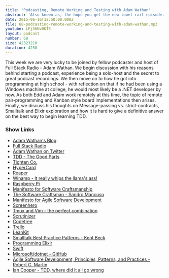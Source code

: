 ```yaml
---
title: 'Podcasting, Remote Working and Testing with Adam Wathan'
abstract: 'Also known as, the hope you get the new towel rail episode...'
date: 2015-06-16T12:50:00.000Z
file: 68-podcasting-remote-working-and-testing-with-adam-wathan.mp3
youtube: LFj56Nv0KTE
layout: podcast
number: 68
size: 42323210
duration: 4258
---
```


This week we are very lucky to be joined by fellow podcaster and host of Full Stack Radio - Adam Wathan.
We begin discussion with his reasons behind starting a podcast, experience being a solo-host and the secret to great podcast recordings.
We then move on to how he got into programming at high school - with reflection on that if he had been using a Windows machine at college, he would most likely be a .NET developer by now.
As both Edd and Adam work remotely at this time, the topic of remote pair-programming and Kanban style board implementations then arises.
Finally, we discuss his thoughts on Message-passing vs. strict-contracts, Smalltalk and Elixir exploration and how it is hard to give a definitive answer on the best way to begin learning TDD.

### Show Links

- [Adam Wathan's Blog](http://adamwathan.me/)
- [Full Stack Radio](http://fullstackradio.com/)
- [Adam Wathan on Twitter](https://twitter.com/adamwathan)
- [TDD - The Good Parts](https://vimeo.com/110388553)
- [Tighten Co.](http://tighten.co/)
- [HyperCard](https://en.wikipedia.org/wiki/HyperCard)
- [Reaper](http://www.reaper.fm/)
- [Winamp - It really whips the llama's ass!](http://www.winamp.com/)
- [Raspberry Pi](https://www.raspberrypi.org/)
- [Manifesto for Software Craftsmanship](http://manifesto.softwarecraftsmanship.org/)
- [The Software Craftsman - Sandro Mancuso](http://www.amazon.co.uk/books/dp/0134052501)
- [Manifesto for Agile Software Development](http://agilemanifesto.org/)
- [Screenhero](https://screenhero.com/)
- [Tmux and Vim - the perfect combination](http://tilvim.com/2014/07/30/tmux-and-vim.html)
- [Scrutinizer](https://scrutinizer-ci.com/)
- [Codetree](https://codetree.com/)
- [Trello](https://trello.com/)
- [LeanKit](http://leankit.com/)
- [Smalltalk Best Practice Patterns - Kent Beck](http://www.amazon.co.uk/Smalltalk-Best-Practice-Patterns-Kent/dp/013476904X)
- [Programming Elixir](https://pragprog.com/book/elixir/programming-elixir)
- [Swift](https://developer.apple.com/swift/)
- [Microsoft/dotnet  - GitHub](https://github.com/Microsoft/dotnet)
- [Agile Software Development, Principles, Patterns, and Practices - Robert C. Martin](http://www.amazon.co.uk/Software-Development-Principles-Patterns-Practices/dp/0135974445)
- [Ian Cooper - TDD, where did it all go wrong](https://vimeo.com/68375232)
